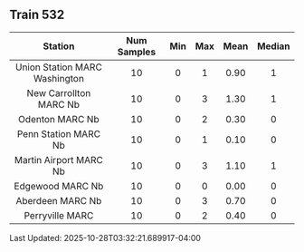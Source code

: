 ## Train 532

| Station | Num Samples | Min | Max | Mean | Median |
| :-----: | :---------: | :-: | :-: | :--: | :----: |
| Union Station MARC Washington | 10 | 0 | 1 | 0.90 | 1 |
| New Carrollton MARC Nb | 10 | 0 | 3 | 1.30 | 1 |
| Odenton MARC Nb | 10 | 0 | 2 | 0.30 | 0 |
| Penn Station MARC Nb | 10 | 0 | 1 | 0.10 | 0 |
| Martin Airport MARC Nb | 10 | 0 | 3 | 1.10 | 1 |
| Edgewood MARC Nb | 10 | 0 | 0 | 0.00 | 0 |
| Aberdeen MARC Nb | 10 | 0 | 3 | 0.70 | 0 |
| Perryville MARC | 10 | 0 | 2 | 0.40 | 0 |


Last Updated: 2025-10-28T03:32:21.689917-04:00